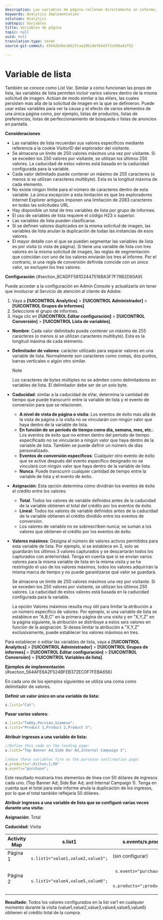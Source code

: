 ```yaml
---
description: Las variables de página rellenan directamente un informe, como pageName, Props de lista, Variables de lista, etc.
keywords: Analytics Implementation
solution: Analytics
subtopic: Variables
title: Variables de página
topic: null
uuid: null
translation-type: tm+mt
source-git-commit: 45642bdbe18627caa20b1def6443f1e596a41f52

---
```



# Variable de lista

También se conoce como List Var. Similar a cómo funcionan las props de lista, las variables de lista permiten incluir varios valores dentro de la misma solicitud de imagen. Actúan de modo similar a las eVars, las cuales persisten más allá de la solicitud de imagen en la que se definieron. Puede usar estas variables para ver la causa y el efecto de varios elementos de una única página como, por ejemplo, listas de productos, listas de preferencias, listas de perfeccionamiento de búsqueda o listas de anuncios en pantalla.

<!-- 

listN.xml

 -->

**Consideraciones**

* Las variables de lista recuerdan sus valores específicos mediante referencia a la cookie VisitorID del explorador del visitante.
* Se almacena un límite de 250 valores máximos una vez por visitante. Si se exceden los 250 valores por visitante, se utilizan los últimos 250 valores. La caducidad de estos valores está basada en la caducidad configurada para la variable.
* Cada valor delimitado puede contener un máximo de 255 caracteres (o menos si se utilizan caracteres multibyte). Esta es la longitud máxima de cada elemento.
* No existe ningún límite para el número de caracteres dentro de esta variable. La única excepción a esta limitación es que los exploradores Internet Explorer antiguos imponen una limitación de 2083 caracteres en todas las solicitudes URL.
* Hay disponible un total de tres variables de lista por grupo de informes.
* El uso de variables de lista requiere el código H23 o superior.
* Las variables de lista pueden clasificarse.
* Si se definen valores duplicados en la misma solicitud de imagen, las variables de lista anulan la duplicación de todas las instancias de esos valores.
* El mayor detalle con el que se pueden segmentar las variables de lista es por visita (o vista de página). Si tiene una variable de lista con tres valores en la misma solicitud de imagen, las reglas de segmentación que coincidan con uno de los valores enviarán los tres al informe. Por el contrario, si una regla de conversión definida coincide con un único valor, se excluyen los tres valores.

**Configuración** {#section_8CADFF581D2447518BA3F7F79B2D80A9}

Puede acceder a la configuración en Admin Console y actualizarla sin tener que involucrar al Servicio de atención al cliente de Adobe:

1. Vaya a **[!UICONTROL Analytics]** &gt; **[!UICONTROL Administrador]** &gt; **[!UICONTROL Grupos de informes]**
1. Seleccione el grupo de informes.
1. Haga clic en **[!UICONTROL Editar configuración]** &gt; **[!UICONTROL Conversión]** &gt; **[!UICONTROL Lista de variables]**.

* **Nombre**: Cada valor delimitado puede contener un máximo de 255 caracteres (o menos si se utilizan caracteres multibyte). Esta es la longitud máxima de cada elemento.
* **Delimitador de valores**: carácter utilizado para separar valores en una variable de lista. Normalmente son caracteres como comas, dos puntos, barras verticales o algún otro similar.

   >[!NOTE]
   >
   >Los caracteres de bytes múltiples no se admiten como delimitadores en variables de lista. El delimitador debe ser de un solo byte.

* **Caducidad**: similar a la caducidad de eVar, determina la cantidad de tiempo que puede transcurrir entre la variable de lista y el evento de conversión para que se relacionen.

   * **A nivel de vista de página o visita**: Los eventos de éxito más allá de la vista de página o la visita no se vincularán con ningún valor que haya dentro de la variable de lista.
   * **En función de un período de tiempo como día, semana, mes, etc.**: Los eventos de éxito que no entren dentro del período de tiempo especificado no se vincularán a ningún valor que haya dentro de la variable de lista. También se puede definir un número de días personalizado.
   * **Eventos de conversión específicos**: Cualquier otro evento de éxito que se active después del evento específico designado no se vinculará con ningún valor que haya dentro de la variable de lista.
   * **Nunca**: Puede transcurrir cualquier cantidad de tiempo entre la variable de lista y el evento de éxito.

* **Asignación**: Esta opción determina cómo dividirán los eventos de éxito el crédito entre los valores:

   * **Total**: Todos los valores de variable definidos antes de la caducidad de la variable obtienen el total del crédito por los eventos de éxito.
   * **Lineal**: Todos los valores de variable definidos antes de la caducidad de la variable obtienen el crédito dividido entre los eventos de conversión.
   * Los valores de variable no se sobrescriben nunca; se suman a los valores que obtienen el crédito por los eventos de éxito.

* **Valores máximos**: Designa el número de valores activos permitidos para esta variable de lista. Por ejemplo, si se establece en 3, solo se guardarán los últimos 3 valores capturados y se descartarán todos los capturados con anterioridad. Tenga en cuenta que si se envían varios valores para la misma variable de lista en la misma visita y se ha restringido el uso de los valores máximos, todos los valores adquirirán la misma marca de tiempo y no puede garantizarse qué valor se guardará.

   Se almacena un límite de 250 valores máximos una vez por visitante. Si se exceden los 250 valores por visitante, se utilizan los últimos 250 valores. La caducidad de estos valores está basada en la caducidad configurada para la variable.

   La opción Valores máximos resulta muy útil para limitar la atribución a un número específico de valores. Por ejemplo, si una variable de lista se establece en "A,B,C" en la primera página de una visita y en "X,Y,Z" en la página siguiente, la atribución se distribuye a estos seis valores en función de la asignación. Si desea limitar la atribución a "X,Y,Z" exclusivamente, puede establecer los valores máximos en tres.

Para establecer o editar las variables de lista, vaya a **[!UICONTROL Analytics]** &gt; **[!UICONTROL Administrador]** &gt; **[!UICONTROL Grupos de informes]** &gt; **[!UICONTROL Editar configuración]** &gt; **[!UICONTROL Conversión]** &gt; **[!UICONTROL Variables de lista]**.

**Ejemplos de implementación** {#section_564AFE6A2F524BFEB372EC0F7FEBA656}

En cada uno de los ejemplos siguientes se utiliza una coma como delimitador de valores.

**Definir un valor único en una variable de lista:**

```js
s.list1="Cat";
```

**Pasar varios valores:**

```js
s.list2="Tabby,Persian,Siamese"; 
s.list1="Product 1,Product 2,Product 3";
```

**Atribuir ingresos a una variable de lista:**

```js
//Define this code on the landing page: 
s.list3="Top Banner Ad,Side Bar Ad,Internal Campaign 1"; 
 
//Have these variables fire on the purchase confirmation page: 
s.products=";Kitten;1;50" 
s.events="purchase";
```

Este resultado mostraría tres elementos de línea con 50 dólares de ingresos cada uno. (Top Banner Ad; Side Bar Ad; and Internal Campaign 1). Tenga en cuenta que el total para este informe anula la duplicación de los ingresos, por lo que el total también reflejaría 50 dólares.

**Atribuir ingresos a una variable de lista que se configuró varias veces durante una visita:**

**Asignación**: Total

**Caducidad**: Visita

<table id="table_09E1879B44624A858555449E2DC74E69"> 
 <thead> 
  <tr> 
   <th colname="col1" class="entry"> Activity Map </th> 
   <th colname="col2" class="entry"> s.list1 </th> 
   <th colname="col3" class="entry"> s.events/s.products </th> 
  </tr> 
 </thead>
 <tbody> 
  <tr> 
   <td colname="col1"> Página 1 </td> 
   <td colname="col2"> <code> s.list1="value1,value2,value3"; </code> </td> 
   <td colname="col3"> (sin configurar) </td> 
  </tr> 
  <tr> 
   <td colname="col1"> Página 2 </td> 
   <td colname="col2"> <code> s.list1="value4,value5,value6"; </code> </td> 
   <td colname="col3"> <p> <code> s.events="purchase"; </code> </p> <p> <code> s.products=";product;1;200" </code> </p> </td> 
  </tr> 
 </tbody> 
</table>

**Resultado**: Todos los valores configurados en la list var1 en cualquier momento durante la visita (value1,value2,value3,value4,value5,value6) obtienen el crédito total de la compra.

